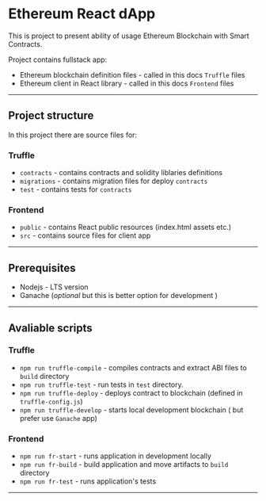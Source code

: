 # Ethereum React dApp

This is project to present ability of usage Ethereum Blockchain with Smart Contracts.

Project contains fullstack app:
* Ethereum blockchain definition files - called in this docs `Truffle` files
* Ethereum client in React library - called in this docs `Frontend` files
-----------------------------------------------------------------------------------------
## Project structure
In this project there are source files for:
### Truffle
* `contracts` - contains contracts and solidity liblaries definitions
* `migrations` - contains migration files for deploy `contracts`
* `test` - contains tests for `contracts`

### Frontend
* `public` - contains React public resources (index.html assets etc.)
* `src` - contains source files for client app
-----------------------------------------------------------------------------------------
## Prerequisites
* Nodejs - LTS version
* Ganache (_optional_ but this is better option for development )
-----------------------------------------------------------------------------------------
## Avaliable scripts

### Truffle
* `npm run truffle-compile` - compiles contracts and extract ABI files to `build` directory
* `npm run truffle-test` - run tests in `test` directory.
* `npm run truffle-deploy` - deploys contract to blockchain (defined in  `truffle-config.js`)
* `npm run truffle-develop` - starts local development blockchain ( but prefer use `Ganache` app)

### Frontend
* `npm run fr-start` - runs application in development locally
* `npm run fr-build` - build application and move artifacts to `build` directory
* `npm run fr-test` - runs application's tests
-----------------------------------------------------------------------------------------

